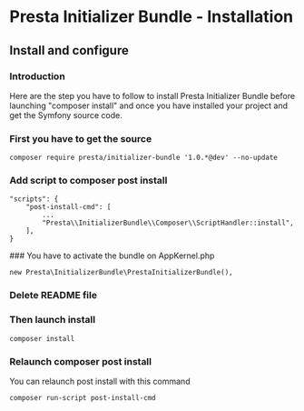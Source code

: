 Presta Initializer Bundle - Installation
========================================

## Install and configure

### Introduction

Here are the step you have to follow to install Presta Initializer Bundle before launching "composer install" and once 
you have installed your project and get the Symfony source code. 

### First you have to get the source

    composer require presta/initializer-bundle '1.0.*@dev' --no-update

### Add script to composer post install

    "scripts": {
        "post-install-cmd": [
            ...
            "Presta\\InitializerBundle\\Composer\\ScriptHandler::install",
        ],
    }

### You have to activate the bundle on AppKernel.php

    new Presta\InitializerBundle\PrestaInitializerBundle(),

### Delete README file

### Then launch install

    composer install
    
### Relaunch composer post install
 
You can relaunch post install with this command

    composer run-script post-install-cmd
